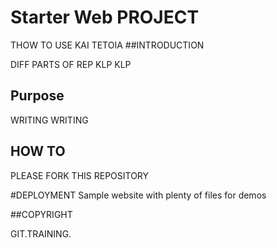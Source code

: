 # Starter Web PROJECT

THOW TO USE KAI TETOIA
##INTRODUCTION

DIFF PARTS OF REP KLP KLP 

## Purpose

WRITING WRITING

## HOW TO

PLEASE FORK THIS REPOSITORY

#DEPLOYMENT
Sample website with plenty of files for demos

##COPYRIGHT

GIT.TRAINING.